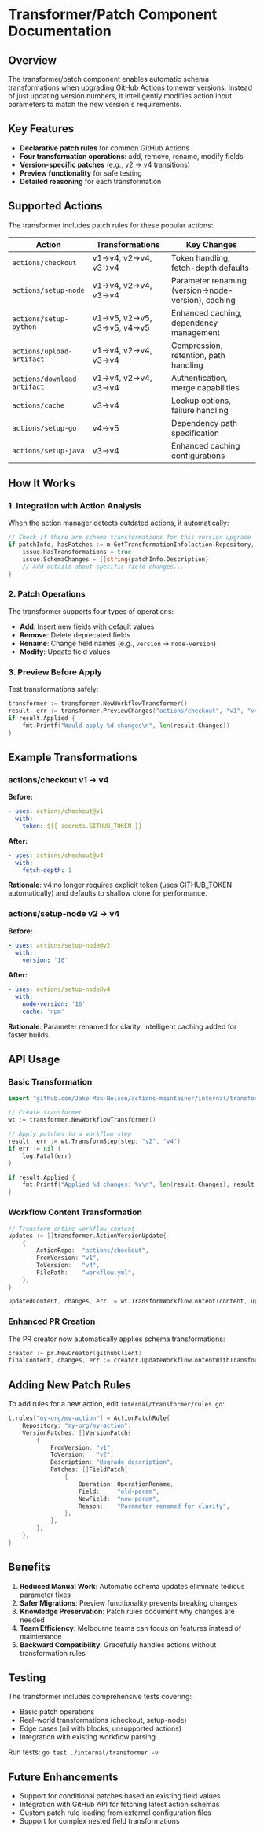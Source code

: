 # Transformer/Patch Component Documentation

## Overview

The transformer/patch component enables automatic schema transformations when upgrading GitHub Actions to newer versions. Instead of just updating version numbers, it intelligently modifies action input parameters to match the new version's requirements.

## Key Features

- **Declarative patch rules** for common GitHub Actions
- **Four transformation operations**: add, remove, rename, modify fields
- **Version-specific patches** (e.g., v2 → v4 transitions)
- **Preview functionality** for safe testing
- **Detailed reasoning** for each transformation

## Supported Actions

The transformer includes patch rules for these popular actions:

| Action | Transformations | Key Changes |
|--------|----------------|-------------|
| `actions/checkout` | v1→v4, v2→v4, v3→v4 | Token handling, fetch-depth defaults |
| `actions/setup-node` | v1→v4, v2→v4, v3→v4 | Parameter renaming (version→node-version), caching |
| `actions/setup-python` | v1→v5, v2→v5, v3→v5, v4→v5 | Enhanced caching, dependency management |
| `actions/upload-artifact` | v1→v4, v2→v4, v3→v4 | Compression, retention, path handling |
| `actions/download-artifact` | v1→v4, v2→v4, v3→v4 | Authentication, merge capabilities |
| `actions/cache` | v3→v4 | Lookup options, failure handling |
| `actions/setup-go` | v4→v5 | Dependency path specification |
| `actions/setup-java` | v3→v4 | Enhanced caching configurations |

## How It Works

### 1. Integration with Action Analysis

When the action manager detects outdated actions, it automatically:

```go
// Check if there are schema transformations for this version upgrade
if patchInfo, hasPatches := m.GetTransformationInfo(action.Repository, action.Version, rule.LatestVersion); hasPatches {
    issue.HasTransformations = true
    issue.SchemaChanges = []string{patchInfo.Description}
    // Add details about specific field changes...
}
```

### 2. Patch Operations

The transformer supports four types of operations:

- **Add**: Insert new fields with default values
- **Remove**: Delete deprecated fields 
- **Rename**: Change field names (e.g., `version` → `node-version`)
- **Modify**: Update field values

### 3. Preview Before Apply

Test transformations safely:

```go
transformer := transformer.NewWorkflowTransformer()
result, err := transformer.PreviewChanges("actions/checkout", "v1", "v4", withBlock)
if result.Applied {
    fmt.Printf("Would apply %d changes\n", len(result.Changes))
}
```

## Example Transformations

### actions/checkout v1 → v4

**Before:**
```yaml
- uses: actions/checkout@v1
  with:
    token: ${{ secrets.GITHUB_TOKEN }}
```

**After:**
```yaml
- uses: actions/checkout@v4
  with:
    fetch-depth: 1
```

**Rationale**: v4 no longer requires explicit token (uses GITHUB_TOKEN automatically) and defaults to shallow clone for performance.

### actions/setup-node v2 → v4

**Before:**
```yaml
- uses: actions/setup-node@v2
  with:
    version: '16'
```

**After:**
```yaml
- uses: actions/setup-node@v4
  with:
    node-version: '16'
    cache: 'npm'
```

**Rationale**: Parameter renamed for clarity, intelligent caching added for faster builds.

## API Usage

### Basic Transformation

```go
import "github.com/Jake-Mok-Nelson/actions-maintainer/internal/transformer"

// Create transformer
wt := transformer.NewWorkflowTransformer()

// Apply patches to a workflow step
result, err := wt.TransformStep(step, "v2", "v4")
if err != nil {
    log.Fatal(err)
}

if result.Applied {
    fmt.Printf("Applied %d changes: %v\n", len(result.Changes), result.Changes)
}
```

### Workflow Content Transformation

```go
// Transform entire workflow content
updates := []transformer.ActionVersionUpdate{
    {
        ActionRepo:  "actions/checkout",
        FromVersion: "v1",
        ToVersion:   "v4",
        FilePath:    "workflow.yml",
    },
}

updatedContent, changes, err := wt.TransformWorkflowContent(content, updates)
```

### Enhanced PR Creation

The PR creator now automatically applies schema transformations:

```go
creator := pr.NewCreator(githubClient)
finalContent, changes, err := creator.UpdateWorkflowContentWithTransformations(content, updates)
```

## Adding New Patch Rules

To add rules for a new action, edit `internal/transformer/rules.go`:

```go
t.rules["my-org/my-action"] = ActionPatchRule{
    Repository: "my-org/my-action",
    VersionPatches: []VersionPatch{
        {
            FromVersion: "v1",
            ToVersion:   "v2",
            Description: "Upgrade description",
            Patches: []FieldPatch{
                {
                    Operation: OperationRename,
                    Field:     "old-param",
                    NewField:  "new-param",
                    Reason:    "Parameter renamed for clarity",
                },
            },
        },
    },
}
```

## Benefits

1. **Reduced Manual Work**: Automatic schema updates eliminate tedious parameter fixes
2. **Safer Migrations**: Preview functionality prevents breaking changes
3. **Knowledge Preservation**: Patch rules document why changes are needed
4. **Team Efficiency**: Melbourne teams can focus on features instead of maintenance
5. **Backward Compatibility**: Gracefully handles actions without transformation rules

## Testing

The transformer includes comprehensive tests covering:

- Basic patch operations
- Real-world transformations (checkout, setup-node)
- Edge cases (nil with blocks, unsupported actions)
- Integration with existing workflow parsing

Run tests: `go test ./internal/transformer -v`

## Future Enhancements

- Support for conditional patches based on existing field values
- Integration with GitHub API for fetching latest action schemas
- Custom patch rule loading from external configuration files
- Support for complex nested field transformations